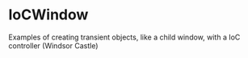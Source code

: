 # IoCWindow
Examples of creating transient objects, like a child window, with a IoC controller (Windsor Castle)
